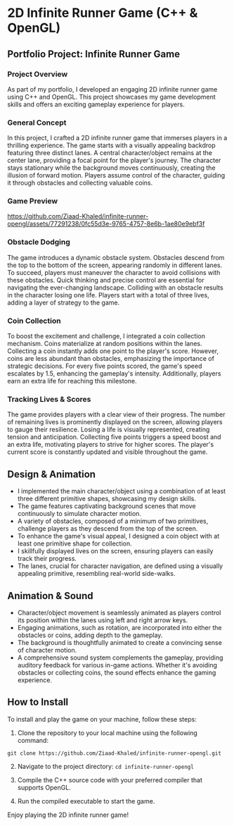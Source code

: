 # 2D Infinite Runner Game (C++ & OpenGL)

## Portfolio Project: Infinite Runner Game

### Project Overview

As part of my portfolio, I developed an engaging 2D infinite runner game using C++ and OpenGL. This project showcases my game development skills and offers an exciting gameplay experience for players.

### General Concept

In this project, I crafted a 2D infinite runner game that immerses players in a thrilling experience. The game starts with a visually appealing backdrop featuring three distinct lanes. A central character/object remains at the center lane, providing a focal point for the player's journey. The character stays stationary while the background moves continuously, creating the illusion of forward motion. Players assume control of the character, guiding it through obstacles and collecting valuable coins.

### Game Preview


https://github.com/Ziaad-Khaled/infinite-runner-opengl/assets/77291238/0fc55d3e-9765-4757-8e6b-1ae80e9ebf3f



### Obstacle Dodging

The game introduces a dynamic obstacle system. Obstacles descend from the top to the bottom of the screen, appearing randomly in different lanes. To succeed, players must maneuver the character to avoid collisions with these obstacles. Quick thinking and precise control are essential for navigating the ever-changing landscape. Colliding with an obstacle results in the character losing one life. Players start with a total of three lives, adding a layer of strategy to the game.

### Coin Collection

To boost the excitement and challenge, I integrated a coin collection mechanism. Coins materialize at random positions within the lanes. Collecting a coin instantly adds one point to the player's score. However, coins are less abundant than obstacles, emphasizing the importance of strategic decisions. For every five points scored, the game's speed escalates by 1.5, enhancing the gameplay's intensity. Additionally, players earn an extra life for reaching this milestone.

### Tracking Lives & Scores

The game provides players with a clear view of their progress. The number of remaining lives is prominently displayed on the screen, allowing players to gauge their resilience. Losing a life is visually represented, creating tension and anticipation. Collecting five points triggers a speed boost and an extra life, motivating players to strive for higher scores. The player's current score is constantly updated and visible throughout the game.

## Design & Animation

- I implemented the main character/object using a combination of at least three different primitive shapes, showcasing my design skills.
- The game features captivating background scenes that move continuously to simulate character motion.
- A variety of obstacles, composed of a minimum of two primitives, challenge players as they descend from the top of the screen.
- To enhance the game's visual appeal, I designed a coin object with at least one primitive shape for collection.
- I skillfully displayed lives on the screen, ensuring players can easily track their progress.
- The lanes, crucial for character navigation, are defined using a visually appealing primitive, resembling real-world side-walks.

## Animation & Sound

- Character/object movement is seamlessly animated as players control its position within the lanes using left and right arrow keys.
- Engaging animations, such as rotation, are incorporated into either the obstacles or coins, adding depth to the gameplay.
- The background is thoughtfully animated to create a convincing sense of character motion.
- A comprehensive sound system complements the gameplay, providing auditory feedback for various in-game actions. Whether it's avoiding obstacles or collecting coins, the sound effects enhance the gaming experience.

## How to Install

To install and play the game on your machine, follow these steps:

1. Clone the repository to your local machine using the following command:

``` git clone https://github.com/Ziaad-Khaled/infinite-runner-opengl.git ```

2. Navigate to the project directory: 
``` cd infinite-runner-opengl ```

3. Compile the C++ source code with your preferred compiler that supports OpenGL.

4. Run the compiled executable to start the game.

Enjoy playing the 2D infinite runner game!
